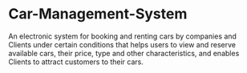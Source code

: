 # Car-Management-System
An electronic system for booking and renting cars by companies and Clients under certain conditions that helps users to view and reserve available cars, their price, type and other characteristics, and enables Clients to attract customers to their cars.
